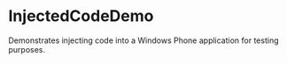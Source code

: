InjectedCodeDemo
================

Demonstrates injecting code into a Windows Phone application for testing purposes.
